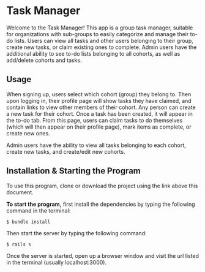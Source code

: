 # Task Manager

Welcome to the Task Manager! This app is a group task manager, suitable for organizations with sub-groups to easily categorize and manage their to-do lists. Users can view all tasks and other users belonging to their group, create new tasks, or claim existing ones to complete. Admin users have the additional ability to see to-do lists belonging to all cohorts, as well as add/delete cohorts and tasks.

## Usage

When signing up, users select which cohort (group) they belong to. Then upon logging in, their profile page will show tasks they have claimed, and contain links to view other members of their cohort. Any person can create a new task for their cohort. Once a task has been created, it will appear in the to-do tab. From this page, users can claim tasks to do themselves (which will then appear on their profile page), mark items as complete, or create new ones.

Admin users have the ability to view all tasks belonging to each cohort, create new tasks, and create/edit new cohorts.

## Installation & Starting the Program

To use this program, clone or download the project using the link above this document.

**To start the program,** first install the dependencies by typing the following command in the terminal:

    $ bundle install

Then start the server by typing the following command:

    $ rails s

Once the server is started, open up a browser window and visit the url listed in the terminal (usually localhost:3000).
